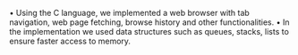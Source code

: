 •	Using the C language, we implemented a web browser with tab navigation, web page fetching, browse history and other functionalities.
•	In the implementation we used data structures such as queues, stacks, lists to ensure faster access to memory.
